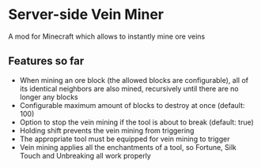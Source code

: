 # Server-side Vein Miner
A mod for Minecraft which allows to instantly mine ore veins

## Features so far
- When mining an ore block (the allowed blocks are configurable), all of its identical neighbors are also mined, recursively until there are no longer any blocks
- Configurable maximum amount of blocks to destroy at once (default: 100)
- Option to stop the vein mining if the tool is about to break (default: true)
- Holding shift prevents the vein mining from triggering
- The appropriate tool must be equipped for vein mining to trigger
- Vein mining applies all the enchantments of a tool, so Fortune, Silk Touch and Unbreaking all work properly
